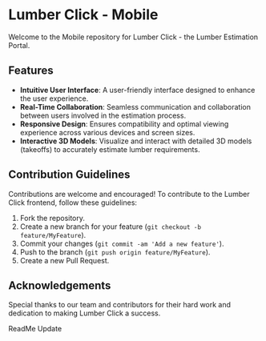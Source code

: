 # Lumber Click - Mobile

Welcome to the Mobile repository for Lumber Click - the Lumber Estimation Portal.

## Features

- **Intuitive User Interface**: A user-friendly interface designed to enhance the user experience.
- **Real-Time Collaboration**: Seamless communication and collaboration between users involved in the estimation process.
- **Responsive Design**: Ensures compatibility and optimal viewing experience across various devices and screen sizes.
- **Interactive 3D Models**: Visualize and interact with detailed 3D models (takeoffs) to accurately estimate lumber requirements.

## Contribution Guidelines

Contributions are welcome and encouraged! To contribute to the Lumber Click frontend, follow these guidelines:

1. Fork the repository.
2. Create a new branch for your feature (`git checkout -b feature/MyFeature`).
3. Commit your changes (`git commit -am 'Add a new feature'`).
4. Push to the branch (`git push origin feature/MyFeature`).
5. Create a new Pull Request.

## Acknowledgements

Special thanks to our team and contributors for their hard work and dedication to making Lumber Click a success.

ReadMe Update